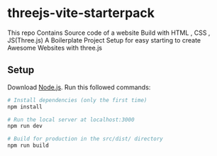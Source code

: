 # threejs-vite-starterpack
This repo Contains Source code of a website Build with HTML , CSS , JS(Three.js)
A Boilerplate Project Setup for easy starting to create Awesome Websites with three.js


## Setup
Download [Node.js](https://nodejs.org/en/download/).
Run this followed commands:

``` bash
# Install dependencies (only the first time)
npm install

# Run the local server at localhost:3000
npm run dev

# Build for production in the src/dist/ directory
npm run build
```
